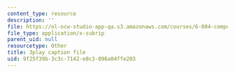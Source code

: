 ```yaml
---
content_type: resource
description: ''
file: https://ol-ocw-studio-app-qa.s3.amazonaws.com/courses/6-004-computation-structures-spring-2017/9f25f39b3c3c7142e0c3096a04ffe203_ff2hWbJAipY.srt
file_type: application/x-subrip
parent_uid: null
resourcetype: Other
title: 3play caption file
uid: 9f25f39b-3c3c-7142-e0c3-096a04ffe203
---
```

